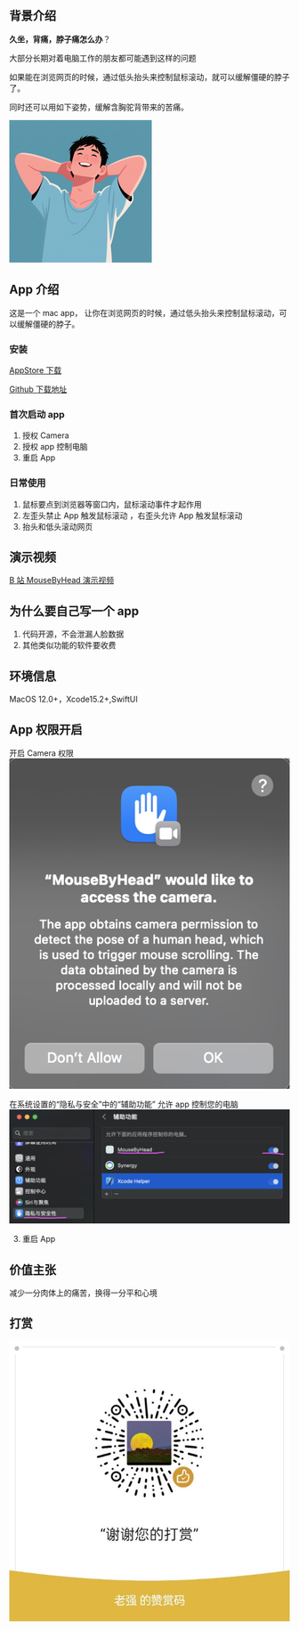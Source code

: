 ## 背景介绍

**久坐，背痛，脖子痛怎么办**？

大部分长期对着电脑工作的朋友都可能遇到这样的问题

如果能在浏览网页的时候，通过低头抬头来控制鼠标滚动，就可以缓解僵硬的脖子了。

同时还可以用如下姿势，缓解含胸驼背带来的苦痛。

![appicon](./img/icon_256.png)

## App 介绍

这是一个 mac app， 让你在浏览网页的时候，通过低头抬头来控制鼠标滚动，可以缓解僵硬的脖子。

### 安装

[AppStore 下载](https://apps.apple.com/us/app/mousebyhead/id6745446925)

[Github 下载地址](https://github.com/user-attachments/files/20064669/MouseByHead.zip)

### 首次启动 app

1. 授权 Camera
2. 授权 app 控制电脑
3. 重启 App

### 日常使用

1. 鼠标要点到浏览器等窗口内，鼠标滚动事件才起作用
2. 左歪头禁止 App 触发鼠标滚动 ，右歪头允许 App 触发鼠标滚动
3. 抬头和低头滚动网页

## 演示视频

[B 站 MouseByHead 演示视频](https://www.bilibili.com/video/BV1fwVAzREFr/)

## 为什么要自己写一个 app

1. 代码开源，不会泄漏人脸数据
2. 其他类似功能的软件要收费

## 环境信息

MacOS 12.0+，Xcode15.2+,SwiftUI

## App 权限开启

开启 Camera 权限
![camera](./img/en_camera.png)

在系统设置的“隐私与安全”中的“辅助功能” 允许 app 控制您的电脑
![](./img/set.png)

3. 重启 App

## 价值主张

减少一分肉体上的痛苦，换得一分平和心境

## 打赏

![zs](./img/lqzs.JPG)

